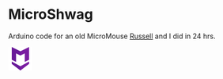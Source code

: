 MicroShwag
==========
Arduino code for an old MicroMouse [Russell](mailto:rperr002@ucr.edu) and I did in 24 hrs.
 
![MicroShwagPic][mouse]

[mouse]: https://github.com/adam-p/markdown-here/raw/master/src/common/images/icon48.png "Logo Title Text 2"
